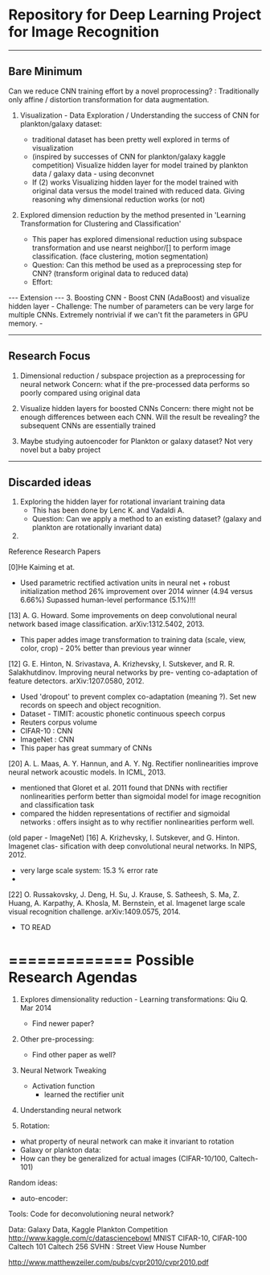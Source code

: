 Repository for Deep Learning Project for Image Recognition
==============

----
Bare Minimum
----
Can we reduce CNN training effort by a novel proprocessing? : Traditionally only affine / distortion transformation for data augmentation. 

1. Visualization - Data Exploration / Understanding the success of CNN for plankton/galaxy dataset:
    - traditional dataset has been pretty well explored in terms of visualization
    - (inspired by successes of CNN for plankton/galaxy kaggle competition) Visualize hidden layer for model trained by plankton data / galaxy data - using deconvnet
    - If (2) works Visualizing hidden layer for the model trained with original data versus the model trained with reduced data. Giving reasoning why dimensional reduction works (or not)

2. Explored dimension reduction by the method presented in 'Learning Transformation for Clustering and Classification'
    - This paper has explored dimensional reduction using subspace transformation and use nearst neighbor/[] to perform image classification. (face clustering, motion segmentation)
    - Question: Can this method be used as a preprocessing step for CNN? (transform original data to reduced data)
    - Effort:


--- Extension ---
3. Boosting CNN
    - Boost CNN (AdaBoost) and visualize hidden layer
    - Challenge: The number of parameters can be very large for multiple CNNs. Extremely nontrivial if we can't fit the parameters in GPU memory.
    - 

----
Research Focus
---- 
1. Dimensional reduction / subspace projection as a preprocessing for neural network
    Concern: what if the pre-processed data performs so poorly compared using original data

2. Visualize hidden layers for boosted CNNs
    Concern: there might not be enough differences between each CNN. Will the result be revealing? the subsequent CNNs are essentially trained 

3. Maybe studying autoencoder for Plankton or galaxy dataset? Not very novel but a baby project


----
Discarded ideas
----
1. Exploring the hidden layer for rotational invariant training data
    - This has been done by Lenc K. and Vadaldi A.
    - Question: Can we apply a method to an existing dataset? (galaxy and plankton are rotationally invariant data)
2. 





Reference Research Papers

[0]He Kaiming et at.
- Used parametric rectified activation units in neural net + robust initialization method
26% improvement over 2014 winner (4.94 versus 6.66%) Supassed human-level performance (5.1%)!!!


[13] A. G. Howard. Some improvements on deep convolutional neural network based image classification. arXiv:1312.5402, 2013.
- This paper addes image transformation to training data (scale, view, color, crop) - 20% better than previous year winner



[12] G. E. Hinton, N. Srivastava, A. Krizhevsky, I. Sutskever, and R. R. Salakhutdinov. Improving neural networks by pre- venting co-adaptation of feature detectors. arXiv:1207.0580, 2012.
- Used 'dropout' to prevent complex co-adaptation (meaning ?). Set new records on speech and object recognition.
- Dataset - TIMIT: acoustic phonetic continuous speech corpus
- Reuters corpus volume
- CIFAR-10 : CNN
- ImageNet : CNN
- This paper has great summary of CNNs



[20] A. L. Maas, A. Y. Hannun, and A. Y. Ng. Rectifier nonlinearities improve neural network acoustic models. In ICML, 2013.
- mentioned that Gloret et al. 2011 found that DNNs with rectifier nonlinearities perform better than sigmoidal model for image recognition and classification task
- compared the hidden representations of rectifier and sigmoidal networks : offers insight as to why rectifier nonlinearities perform well. 

(old paper - ImageNet)
[16] A. Krizhevsky, I. Sutskever, and G. Hinton. Imagenet clas- sification with deep convolutional neural networks. In NIPS, 2012.
- very large scale system: 15.3 % error rate
- 


[22] O. Russakovsky, J. Deng, H. Su, J. Krause, S. Satheesh,
S. Ma, Z. Huang, A. Karpathy, A. Khosla, M. Bernstein, et al. Imagenet large scale visual recognition challenge. arXiv:1409.0575, 2014.
- TO READ


=============
Possible Research Agendas
=============
1. Explores dimensionality reduction - Learning transformations: Qiu Q. Mar 2014
    - Find newer paper?
2. Other pre-processing:
    - Find other paper as well?

3. Neural Network Tweaking
    - Activation function
      - learned the rectifier unit 
  
4. Understanding neural network

5. Rotation: 
 - what property of neural network can make it invariant to rotation
 - Galaxy or plankton data:
 - How can they be generalized for actual images (CIFAR-10/100, Caltech-101)


Random ideas:
  - auto-encoder: 
  
Tools:
Code for deconvolutioning neural network? 

Data:
Galaxy Data, Kaggle Plankton Competition http://www.kaggle.com/c/datasciencebowl
MNIST
CIFAR-10, CIFAR-100
Caltech 101
Caltech 256
SVHN : Street View House Number


http://www.matthewzeiler.com/pubs/cvpr2010/cvpr2010.pdf

